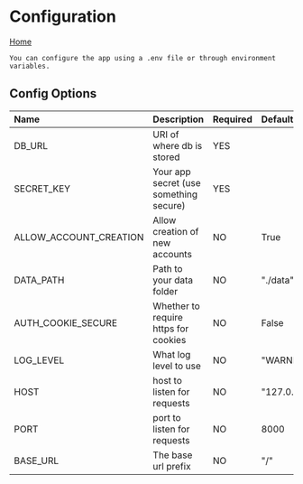 # Configuration

[Home](index.md)

    You can configure the app using a .env file or through environment variables.

## Config Options
| Name                   | Description                            | Required | Default            |
|:-----------------------|:-------------------------------------- |:---------|:-------------------|
| DB_URL                 | URI of where db is stored              | YES      |                    |
| SECRET_KEY             | Your app secret (use something secure) | YES      |                    |
| ALLOW_ACCOUNT_CREATION | Allow creation of new accounts         | NO       | True               |
| DATA_PATH              | Path to your data folder               | NO       | "./data"           |
| AUTH_COOKIE_SECURE     | Whether to require https for cookies   | NO       | False              |
| LOG_LEVEL              | What log level to use                  | NO       | "WARNING"          |
| HOST                   | host to listen for requests            | NO       | "127.0.0.1"        |
| PORT                   | port to listen for requests            | NO       | 8000               |
| BASE_URL               | The base url prefix                    | NO       | "/"                |
